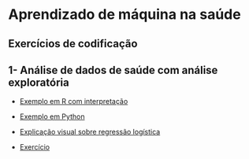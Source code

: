 # Aprendizado de máquina na saúde

## Exercícios de codificação

## 1- Análise de dados de saúde com análise exploratória 

- [Exemplo em R com interpretação](1-Exercício/Exemplo.md)

- [Exemplo em Python](1-Exercício/Exemplo.ipynb)

- [Explicação visual sobre regressão logística](1-Exercício/Explicação-Regressão-Logísticaipynb)

- [Exercício](1-Exercício/Exercício1.md)

